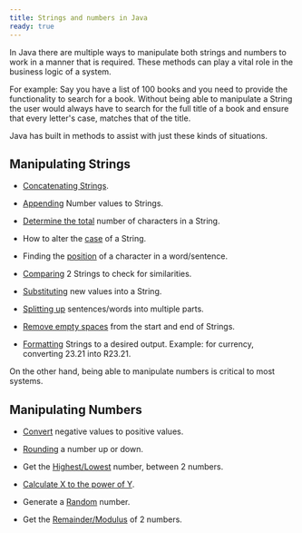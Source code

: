 ```yaml
---
title: Strings and numbers in Java
ready: true
---
```


In Java there are multiple ways to manipulate both strings and numbers to work in a manner that is required. These methods can play a vital role in the business logic of a system.

For example: Say you have a list of 100 books and you need to provide the functionality to search for a book. Without being able to manipulate a String
the user would always have to search for the full title of a book and ensure that every letter's case, matches that of the title.

Java has built in methods to assist with just these kinds of situations.

## Manipulating Strings

- [Concatenating Strings](https://www.javatpoint.com/string-concatenation-in-java).

- [Appending](https://www.tutorialspoint.com/concatenate-string-to-an-int-value-in-java) Number values to Strings.

- [Determine the total](https://www.javatpoint.com/java-string-length) number of characters in a String.

- How to alter the [case](https://beginnersbook.com/2013/12/java-string-tolowercase-method-example/) of a String.

- Finding the [position](https://www.tutorialspoint.com/Difference-between-charAt-and-indexOf-in-Java) of a character in a word/sentence.

- [Comparing](https://www.geeksforgeeks.org/compare-two-strings-in-java/) 2 Strings to check for similarities.

- [Substituting](https://www.javatpoint.com/java-string-replace) new values into a String.

- [Splitting up](https://www.geeksforgeeks.org/split-string-java-examples/) sentences/words into multiple parts.

- [Remove empty spaces](https://www.journaldev.com/33291/java-string-trim-method-examples) from the start and end of Strings.

- [Formatting](https://dzone.com/articles/java-string-format-examples) Strings to a desired output. Example: for currency, converting 23.21 into R23.21.

On the other hand, being able to manipulate numbers is critical to most systems.

## Manipulating Numbers

- [Convert](https://www.tutorialspoint.com/java/lang/math_abs_int.htm) negative values to positive values.

- [Rounding](https://www.javacodex.com/Math-Examples/Floor-and-Ceiling-Example) a number up or down.

- Get the [Highest/Lowest](https://www.geeksforgeeks.org/java-math-max-method-examples/) number, between 2 numbers.

- [Calculate X to the power of Y](https://www.geeksforgeeks.org/math-pow-method-in-java-with-example/).

- Generate a [Random](https://www.geeksforgeeks.org/java-math-random-method-examples/) number.

- Get the [Remainder/Modulus](http://www.cafeaulait.org/course/week2/15.html) of 2 numbers.
